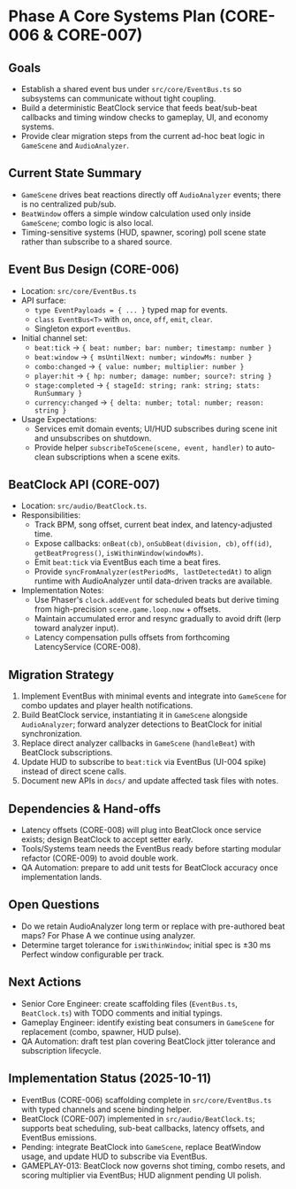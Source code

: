 # Phase A Core Systems Plan (CORE-006 & CORE-007)

## Goals
- Establish a shared event bus under `src/core/EventBus.ts` so subsystems can communicate without tight coupling.
- Build a deterministic BeatClock service that feeds beat/sub-beat callbacks and timing window checks to gameplay, UI, and economy systems.
- Provide clear migration steps from the current ad-hoc beat logic in `GameScene` and `AudioAnalyzer`.

## Current State Summary
- `GameScene` drives beat reactions directly off `AudioAnalyzer` events; there is no centralized pub/sub.
- `BeatWindow` offers a simple window calculation used only inside `GameScene`; combo logic is also local.
- Timing-sensitive systems (HUD, spawner, scoring) poll scene state rather than subscribe to a shared source.

## Event Bus Design (CORE-006)
- Location: `src/core/EventBus.ts`
- API surface:
  - `type EventPayloads = { ... }` typed map for events.
  - `class EventBus<T>` with `on`, `once`, `off`, `emit`, `clear`.
  - Singleton export `eventBus`.
- Initial channel set:
  - `beat:tick` → `{ beat: number; bar: number; timestamp: number }`
  - `beat:window` → `{ msUntilNext: number; windowMs: number }`
  - `combo:changed` → `{ value: number; multiplier: number }`
  - `player:hit` → `{ hp: number; damage: number; source?: string }`
  - `stage:completed` → `{ stageId: string; rank: string; stats: RunSummary }`
  - `currency:changed` → `{ delta: number; total: number; reason: string }`
- Usage Expectations:
  - Services emit domain events; UI/HUD subscribes during scene init and unsubscribes on shutdown.
  - Provide helper `subscribeToScene(scene, event, handler)` to auto-clean subscriptions when a scene exits.

## BeatClock API (CORE-007)
- Location: `src/audio/BeatClock.ts`.
- Responsibilities:
  - Track BPM, song offset, current beat index, and latency-adjusted time.
  - Expose callbacks: `onBeat(cb)`, `onSubBeat(division, cb)`, `off(id)`, `getBeatProgress()`, `isWithinWindow(windowMs)`.
  - Emit `beat:tick` via EventBus each time a beat fires.
  - Provide `syncFromAnalyzer(estPeriodMs, lastDetectedAt)` to align runtime with AudioAnalyzer until data-driven tracks are available.
- Implementation Notes:
  - Use Phaser's `clock.addEvent` for scheduled beats but derive timing from high-precision `scene.game.loop.now` + offsets.
  - Maintain accumulated error and resync gradually to avoid drift (lerp toward analyzer input).
  - Latency compensation pulls offsets from forthcoming LatencyService (CORE-008).

## Migration Strategy
1. Implement EventBus with minimal events and integrate into `GameScene` for combo updates and player health notifications.
2. Build BeatClock service, instantiating it in `GameScene` alongside `AudioAnalyzer`; forward analyzer detections to BeatClock for initial synchronization.
3. Replace direct analyzer callbacks in `GameScene` (`handleBeat`) with BeatClock subscriptions.
4. Update HUD to subscribe to `beat:tick` via EventBus (UI-004 spike) instead of direct scene calls.
5. Document new APIs in `docs/` and update affected task files with notes.

## Dependencies & Hand-offs
- Latency offsets (CORE-008) will plug into BeatClock once service exists; design BeatClock to accept setter early.
- Tools/Systems team needs the EventBus ready before starting modular refactor (CORE-009) to avoid double work.
- QA Automation: prepare to add unit tests for BeatClock accuracy once implementation lands.

## Open Questions
- Do we retain AudioAnalyzer long term or replace with pre-authored beat maps? For Phase A we continue using analyzer.
- Determine target tolerance for `isWithinWindow`; initial spec is ±30 ms Perfect window configurable per track.

## Next Actions
- Senior Core Engineer: create scaffolding files (`EventBus.ts`, `BeatClock.ts`) with TODO comments and initial typings.
- Gameplay Engineer: identify existing beat consumers in `GameScene` for replacement (combo, spawner, HUD pulse).
- QA Automation: draft test plan covering BeatClock jitter tolerance and subscription lifecycle.

## Implementation Status (2025-10-11)
- EventBus (CORE-006) scaffolding complete in `src/core/EventBus.ts` with typed channels and scene binding helper.
- BeatClock (CORE-007) implemented in `src/audio/BeatClock.ts`; supports beat scheduling, sub-beat callbacks, latency offsets, and EventBus emissions.
- Pending: integrate BeatClock into `GameScene`, replace BeatWindow usage, and update HUD to subscribe via EventBus.
- GAMEPLAY-013: BeatClock now governs shot timing, combo resets, and scoring multiplier via EventBus; HUD alignment pending UI polish.
